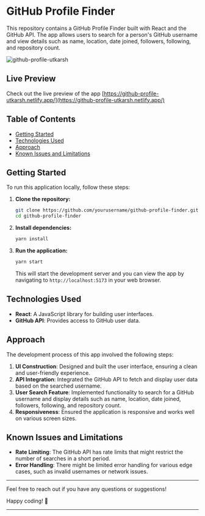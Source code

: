 # GitHub Profile Finder

This repository contains a GitHub Profile Finder built with React and the GitHub API. The app allows users to search for a person's GitHub username and view details such as name, location, date joined, followers, following, and repository count.

![github-profile-utkarsh](https://github.com/user-attachments/assets/0e5b8f1e-b839-4129-a6db-14148431046a)

## Live Preview

Check out the live preview of the app [https://github-profile-utkarsh.netlify.app/](https://github-profile-utkarsh.netlify.app/)

## Table of Contents
- [Getting Started](#getting-started)
- [Technologies Used](#technologies-used)
- [Approach](#approach)
- [Known Issues and Limitations](#known-issues-and-limitations)

## Getting Started

To run this application locally, follow these steps:

1. **Clone the repository:**
    ```bash
    git clone https://github.com/yourusername/github-profile-finder.git
    cd github-profile-finder
    ```

2. **Install dependencies:**
    ```bash
    yarn install
    ```

3. **Run the application:**
    ```bash
    yarn start
    ```
    This will start the development server and you can view the app by navigating to `http://localhost:5173` in your web browser.

## Technologies Used

- **React**: A JavaScript library for building user interfaces.
- **GitHub API**: Provides access to GitHub user data.

## Approach

The development process of this app involved the following steps:

1. **UI Construction**: Designed and built the user interface, ensuring a clean and user-friendly experience.
2. **API Integration**: Integrated the GitHub API to fetch and display user data based on the searched username.
3. **User Search Feature**: Implemented functionality to search for a GitHub username and display details such as name, location, date joined, followers, following, and repository count.
4. **Responsiveness**: Ensured the application is responsive and works well on various screen sizes.

## Known Issues and Limitations

- **Rate Limiting**: The GitHub API has rate limits that might restrict the number of searches in a short period.
- **Error Handling**: There might be limited error handling for various edge cases, such as invalid usernames or network issues.

---

Feel free to reach out if you have any questions or suggestions!

Happy coding! 🚀

---
